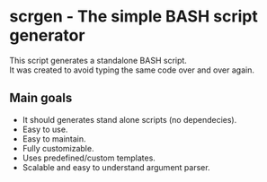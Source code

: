 # scrgen - The simple BASH script generator

This script generates a standalone BASH script. <br>It was created to avoid
typing the same code over and over again.

## Main goals

- It should generates stand alone scripts (no dependecies).
- Easy to use.
- Easy to maintain.
- Fully customizable.
- Uses predefined/custom templates.
- Scalable and easy to understand argument parser.
